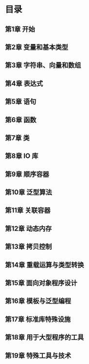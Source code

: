 # 目录



## 第1章	  开始

## 第2章	  变量和基本类型

## 第3章	  字符串、向量和数组

## 第4章	  表达式

## 第5章	  语句

## 第6章	  函数

## 第7章	  类

## 第8章	  IO 库

## 第9章	  顺序容器

## 第10章	泛型算法

## 第11章	关联容器

## 第12章	动态内存

## 第13章	拷贝控制

## 第14章	重载运算与类型转换

## 第15章	面向对象程序设计

## 第16章	模板与泛型编程

## 第17章	标准库特殊设施

## 第18章	用于大型程序的工具

## 第19章	特殊工具与技术

